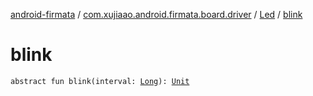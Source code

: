 [android-firmata](../../index.md) / [com.xujiaao.android.firmata.board.driver](../index.md) / [Led](index.md) / [blink](./blink.md)

# blink

`abstract fun blink(interval: `[`Long`](https://kotlinlang.org/api/latest/jvm/stdlib/kotlin/-long/index.html)`): `[`Unit`](https://kotlinlang.org/api/latest/jvm/stdlib/kotlin/-unit/index.html)